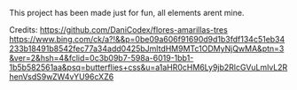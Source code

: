 This project has been made just for fun, all elements arent mine. 

Credits: 
https://github.com/DaniCodex/flores-amarillas-tres
https://www.bing.com/ck/a?!&&p=0be09a606f91690d9d1b3fdf134c51eb34233b18491b8542fec77a34add0425bJmltdHM9MTc1ODMyNjQwMA&ptn=3&ver=2&hsh=4&fclid=0c3b09b7-598a-6019-1bb1-1b5b582561aa&psq=butterflies+css&u=a1aHR0cHM6Ly9jb2RlcGVuLmlvL2RhenVsdS9wZW4vYU96cXZ6
